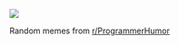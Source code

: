 ![](https://preview.redd.it/huqn5m9hcjmf1.png?width=320&crop=smart&auto=webp&s=3a86993c4da9037e6a5b1621139b82457002d089)

 Random memes from [r/ProgrammerHumor](https://www.reddit.com/r/ProgrammerHumor/)
